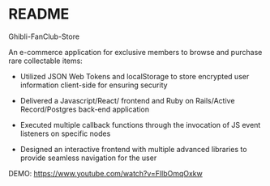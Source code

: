# README

Ghibli-FanClub-Store

An e-commerce application for exclusive members to browse and purchase rare collectable items:

* Utilized JSON Web Tokens and localStorage to store encrypted user information client-side for ensuring security

* Delivered a Javascript/React/ frontend and Ruby on Rails/Active Record/Postgres back-end application

* Executed multiple callback functions through the invocation of JS event listeners on specific nodes

* Designed an interactive frontend with multiple advanced libraries to provide seamless navigation for the user 


DEMO: https://www.youtube.com/watch?v=FllbOmqOxkw
